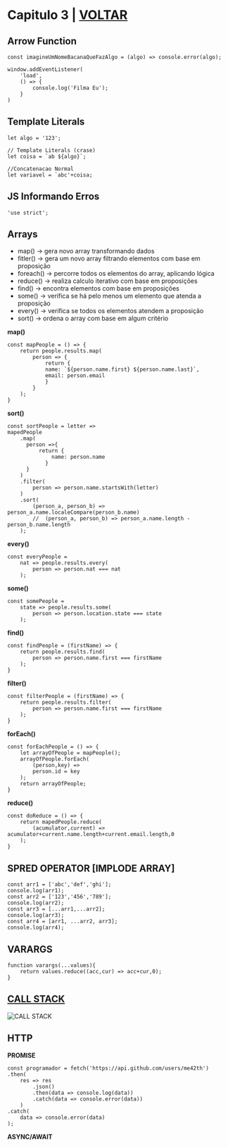 # Capitulo 3 | [VOLTAR](../readme.md)

## Arrow Function
```
const imagineUmNomeBacanaQueFazAlgo = (algo) => console.error(algo); 

window.addEventListener(
    'load',
    () => {
        console.log('Filma Eu');   
    }
)
```

## Template Literals
```
let algo = '123';

// Template Literals (crase)
let coisa = `ab ${algo}`;

//Concatenacao Normal
let variavel = `abc'+coisa;
```

## JS Informando Erros
```
'use strict';
```

## Arrays
- map() -> gera novo array transformando dados
- fitler() -> gera um novo array filtrando elementos com base em proposição
- foreach() -> percorre todos os elementos do array, aplicando lógica
- reduce() -> realiza calculo iterativo com base em proposições
- find() -> encontra elementos com base em proposições
- some() -> verifica se há pelo menos um elemento que atenda a proposição
- every() -> verifica se todos os elementos atendem a proposição
- sort() -> ordena o array com base em algum critério 

**map()**
```
const mapPeople = () => {
    return people.results.map( 
        person => {
            return {
            name: `${person.name.first} ${person.name.last}`,
            email: person.email 
            }
        }
    );
}
```

**sort()**
```
const sortPeople = letter =>   
mapedPeople
    .map(
      person =>{
          return { 
              name: person.name 
            }
      }
    )
    .filter(
        person => person.name.startsWith(letter)
    )
    .sort(
        (person_a, person_b) => person_a.name.localeCompare(person_b.name)
        //  (person_a, person_b) => person_a.name.length - person_b.name.length
    );
```

**every()**
```
const everyPeople = 
    nat => people.results.every(
        person => person.nat === nat
    );
```

**some()**
```
const somePeople = 
    state => people.results.some(
        person => person.location.state === state
    );
```

**find()**
```
const findPeople = (firstName) => {
    return people.results.find(
        person => person.name.first === firstName 
    );
}
```

**filter()**
```
const filterPeople = (firstName) => {
    return people.results.filter(
        person => person.name.first === firstName
    );
}
```

**forEach()**
```
const forEachPeople = () => {
    let arrayOfPeople = mapPeople();
    arrayOfPeople.forEach( 
        (person,key) => 
        person.id = key
    );
    return arrayOfPeople;
}
```

**reduce()**
```
const doReduce = () => {
    return mapedPeople.reduce(
        (acumulator,current) => acumulator+current.name.length+current.email.length,0 
    );
}
```

## SPRED OPERATOR [IMPLODE ARRAY]
```
const arr1 = ['abc','def','ghi'];
console.log(arr1);
const arr2 = ['123','456','789'];
console.log(arr2);
const arr3 = [...arr1,...arr2];
console.log(arr3);
const arr4 = [arr1, ...arr2, arr3];
console.log(arr4);
```

## VARARGS 
```
function varargs(...values){    
    return values.reduce((acc,cur) => acc+cur,0);
}
```

## [CALL STACK](https://medium.com/reactbrasil/como-o-javascript-funciona-o-event-loop-e-o-surgimento-da-programa%C3%A7%C3%A3o-ass%C3%ADncrona-5-maneiras-de-18d0b8d6849a)
![CALL STACK](https://miro.medium.com/max/700/1*TozSrkk92l8ho6d8JxqF_w.gif)


## HTTP

**PROMISE**
```
const programador = fetch('https://api.github.com/users/me42th')
.then(
    res => res
        .json()
        .then(data => console.log(data))
        .catch(data => console.error(data))
    )
.catch(
    data => console.error(data)
);
```

**ASYNC/AWAIT**
```
```
